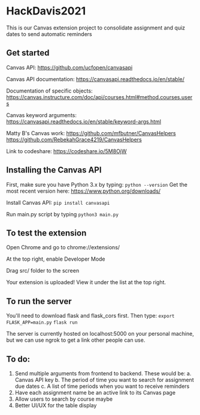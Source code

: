 # HackDavis2021
This is our Canvas extension project to consolidate assignment and quiz dates to send automatic reminders

## Get started
Canvas API: https://github.com/ucfopen/canvasapi

Canvas API documentation: https://canvasapi.readthedocs.io/en/stable/

Documentation of specific objects: https://canvas.instructure.com/doc/api/courses.html#method.courses.users

Canvas keyword arguments: https://canvasapi.readthedocs.io/en/stable/keyword-args.html

Matty B's Canvas work: https://github.com/mfbutner/CanvasHelpers https://github.com/RebekahGrace4219/CanvasHelpers

Link to codeshare: https://codeshare.io/5M8OjW

## Installing the Canvas API
First, make sure you have Python 3.x by typing:
```python --version```
Get the most recent version here: https://www.python.org/downloads/

Install Canvas API:
```pip install canvasapi```

Run main.py script by typing
```python3 main.py```

## To test the extension
Open Chrome and go to chrome://extensions/

At the top right, enable Developer Mode

Drag src/ folder to the screen

Your extension is uploaded! View it under the list at the top right.

## To run the server
You'll need to download flask and flask_cors first.
Then type:
```export FLASK_APP=main.py```
```flask run```

The server is currently hosted on localhost:5000 on your personal machine, but we can use ngrok to get a link other people can use.

## To do:
1. Send multiple arguments from frontend to backend. These would be:
  a. Canvas API key
  b. The period of time you want to search for assignment due dates
  c. A list of time periods when you want to receive reminders
2. Have each assignment name be an active link to its Canvas page
3. Allow users to search by course maybe
4. Better UI/UX for the table display
